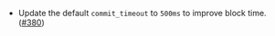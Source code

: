 - Update the default `commit_timeout` to `500ms` to improve block time. ([#380](https://github.com/noble-assets/noble/pull/380))
